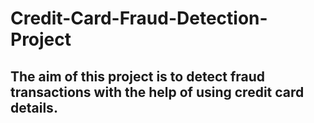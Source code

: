 # Credit-Card-Fraud-Detection-Project
## The aim of this project is to detect fraud transactions with the help of using credit card details.
